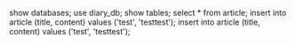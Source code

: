  show databases;
 use diary_db;
 show tables;
 select * from article;
 insert into article (title, content) values ('test', 'testtest');
 insert into article (title, content) values ('test', 'testtest');